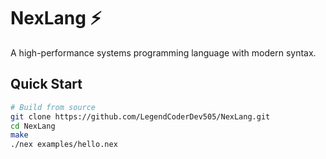# NexLang ⚡

A high-performance systems programming language with modern syntax.

## Quick Start

```bash
# Build from source
git clone https://github.com/LegendCoderDev505/NexLang.git
cd NexLang
make
./nex examples/hello.nex